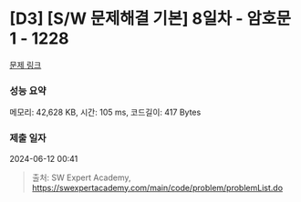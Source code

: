 # [D3] [S/W 문제해결 기본] 8일차 - 암호문1 - 1228 

[문제 링크](https://swexpertacademy.com/main/code/problem/problemDetail.do?contestProbId=AV14w-rKAHACFAYD) 

### 성능 요약

메모리: 42,628 KB, 시간: 105 ms, 코드길이: 417 Bytes

### 제출 일자

2024-06-12 00:41



> 출처: SW Expert Academy, https://swexpertacademy.com/main/code/problem/problemList.do